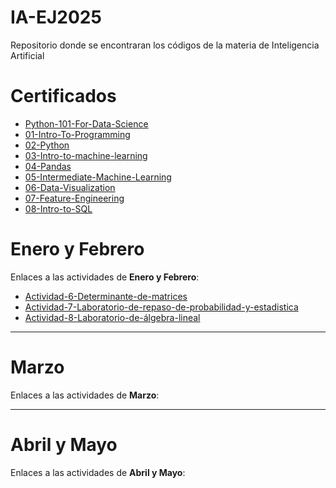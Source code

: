 # IA-EJ2025
Repositorio donde se encontraran los códigos de la materia de Inteligencia Artificial

# Certificados
- [Python-101-For-Data-Science](./Certificados/Python%20101%20for%20Data%20Science.pdf)
- [01-Intro-To-Programming](./Certificados/01-Intro_to_Programming.pdf)
- [02-Python](./Certificados/02-Python.pdf)
- [03-Intro-to-machine-learning](./Certificados/03-Intro_to_Machine_Learning.pdf)
- [04-Pandas](./Certificados/04-Pandas.pdf)
- [05-Intermediate-Machine-Learning](./Certificados/05-Intermediate_Machine_Learning.pdf)
- [06-Data-Visualization](./Certificados/06-Data_Visualization.pdf)
- [07-Feature-Engineering](./Certificados/07-Feature_Engineering.pdf)
- [08-Intro-to-SQL](./Certificados/08-Intro_to_SQL.pdf)


# Enero y Febrero
Enlaces a las actividades de **Enero y Febrero**:

- [Actividad-6-Determinante-de-matrices](./Actividades/Actividad6_Determinantes_de_Matrices.pdf)
- [Actividad-7-Laboratorio-de-repaso-de-probabilidad-y-estadistica](./Actividades/Act%207%20Laboratorio%20de%20Repaso%20de%20Probabilidad%20y%20Estadística.pdf)
- [Actividad-8-Laboratorio-de-álgebra-lineal](./Actividades/Act_8__Laboratorio_de_Álgebra_Lineal.pdf)



---

# Marzo
Enlaces a las actividades de **Marzo**:



---

# Abril y Mayo
Enlaces a las actividades de **Abril y Mayo**: